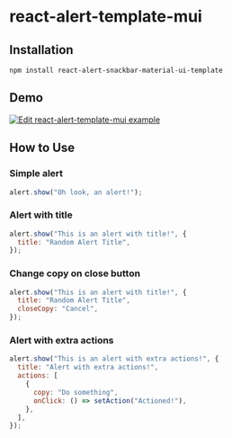# react-alert-template-mui

## Installation

```
npm install react-alert-snackbar-material-ui-template
```

## Demo

[![Edit react-alert-template-mui example](https://codesandbox.io/static/img/play-codesandbox.svg)](https://codesandbox.io/s/react-alert-template-mui-example-up2ys?fontsize=14)

## How to Use

### Simple alert

```javascript
alert.show("Oh look, an alert!");
```

### Alert with title

```javascript
alert.show("This is an alert with title!", {
  title: "Random Alert Title",
});
```

### Change copy on close button

```javascript
alert.show("This is an alert with title!", {
  title: "Random Alert Title",
  closeCopy: "Cancel",
});
```

### Alert with extra actions

```javascript
alert.show("This is an alert with extra actions!", {
  title: "Alert with extra actions!",
  actions: [
    {
      copy: "Do something",
      onClick: () => setAction("Actioned!"),
    },
  ],
});
```

